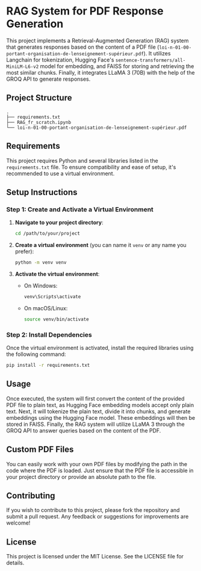 # RAG System for PDF Response Generation

This project implements a Retrieval-Augmented Generation (RAG) system that generates responses based on the content of a PDF file (`loi-n-01-00-portant-organisation-de-lenseignement-supérieur.pdf`). It utilizes Langchain for tokenization, Hugging Face's `sentence-transformers/all-MiniLM-L6-v2` model for embedding, and FAISS for storing and retrieving the most similar chunks. Finally, it integrates LLaMA 3 (70B) with the help of the GROQ API to generate responses.

## Project Structure

```
.
├── requirements.txt
├── RAG_fr_scratch.ipynb
└── loi-n-01-00-portant-organisation-de-lenseignement-supérieur.pdf
```

## Requirements

This project requires Python and several libraries listed in the `requirements.txt` file. To ensure compatibility and ease of setup, it's recommended to use a virtual environment.

## Setup Instructions

### Step 1: Create and Activate a Virtual Environment

1. **Navigate to your project directory**:
   ```bash
   cd /path/to/your/project
   ```

2. **Create a virtual environment** (you can name it `venv` or any name you prefer):
   ```bash
   python -m venv venv
   ```

3. **Activate the virtual environment**:
   - On Windows:
     ```bash
     venv\Scripts\activate
     ```
   - On macOS/Linux:
     ```bash
     source venv/bin/activate
     ```

### Step 2: Install Dependencies

Once the virtual environment is activated, install the required libraries using the following command:

```bash
pip install -r requirements.txt
```

## Usage

Once executed, the system will first convert the content of the provided PDF file to plain text, as Hugging Face embedding models accept only plain text. Next, it will tokenize the plain text, divide it into chunks, and generate embeddings using the Hugging Face model. These embeddings will then be stored in FAISS. Finally, the RAG system will utilize LLaMA 3 through the GROQ API to answer queries based on the content of the PDF.

## Custom PDF Files

You can easily work with your own PDF files by modifying the path in the code where the PDF is loaded. Just ensure that the PDF file is accessible in your project directory or provide an absolute path to the file.

## Contributing

If you wish to contribute to this project, please fork the repository and submit a pull request. Any feedback or suggestions for improvements are welcome!

## License

This project is licensed under the MIT License. See the LICENSE file for details.
